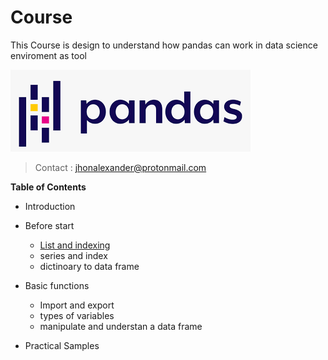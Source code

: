 # Course                                                                     
This Course is design to understand how pandas can work in data science enviroment as tool

![](https://github.com/JhonAlexanderBD/Course-in-Pandas/blob/main/images/pandas.jpg)

>   Contact :  jhonalexander@protonmail.com

****Table of Contents****

+ Introduction

+ Before start
    + [List and indexing](https://github.com/JhonAlexanderBD/Pandas/blob/main/Notebooks/List%20and%20indexing%20.ipynb)
    + series and index
    + dictinoary to data frame
    
+ Basic functions
    * Import and export 
    * types of variables
    * manipulate and understan a data frame 

+ Practical Samples
      



